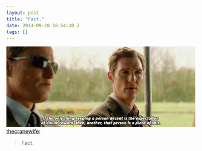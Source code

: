 ```yaml
---
layout: post
title: "Fact."
date: 2014-09-28 18:54:10 Z
tags: []
---
```

![](/media/2014/09/98656161474.gif)
[thecranewife](http://thecranewife.tumblr.com/post/98651299265/fact):

> Fact.
